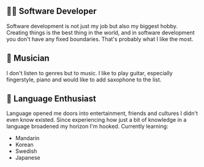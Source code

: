 ## 👨‍💻 Software Developer

Software development is not just my job but also my biggest hobby. Creating things is the best thing in the world, and in software development you don't have any fixed boundaries. That's probably what I like the most.

## 🎸 Musician

I don't listen to genres but to music. I like to play guitar, especially fingerstyle, piano and would like to add saxophone to the list.

## 💬 Language Enthusiast

Language opened me doors into entertainment, friends and cultures I didn't even know existed. Since experiencing how just a bit of knowledge in a language broadened my horizon I'm hooked. Currently learning:

-   Mandarin
-   Korean
-   Swedish
-   Japanese
